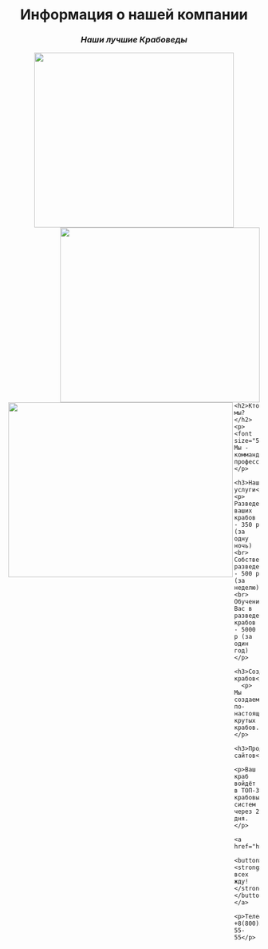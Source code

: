 <!DOCTYPE html>
<html>
 <head>
  <meta charset="utf-8">
  <title>Бизнес с нуля</title>
 </head>
 
 <body>
  <center> <h1> <strong>Информация о нашей компании</strong> </h1>
  <p> <h3> <em>Наши лучшие Крабоведы</em> </h3> </p> 
	<img src="https://funik.ru/wp-content/uploads/2019/07/02b429d56e5557f2629e.jpg" 
	height="350" width="400"> </center>
	<img src="https://img.allzip.org/g/64/orig/7525047.jpg"
		height="350" width="400" align="right"> 
	<img src="https://mykaleidoscope.ru/x/uploads/posts/2022-09/1663207634_6-mykaleidoscope-ru-p-veselii-krab-oboi-6.jpg"
		height="350" width="450"align="left"> 
    
    <h2>Кто мы?</h2>
	<p> <font size="5"> Мы - комманда профессионалов.</p>
    
    <h3>Наши услуги</h3>
    <p> Разведение ваших крабов - 350 р (за одну ночь) <br>
    Собственное разведение - 500 р (за неделю) <br>
    Обучение Вас в разведении крабов - 5000 р (за один год)
    </p>
	
	<h3>Создание крабов</h3>
	  <p> Мы создаем по-настоящему крутых крабов.</p>
	
	<h3>Продвижение сайтов</h3>
	  <p>Ваш краб войдёт в ТОП-3 крабовых систем через 2 дня.</p>
	  
	<a href="https://vk.com/id231930634"> 
		<button> <strong>Пишите, всех жду!</strong> </button> </a> 
	
	<p>Телефон: +8(800)555-55-55</p> 
 </body>
</html>
